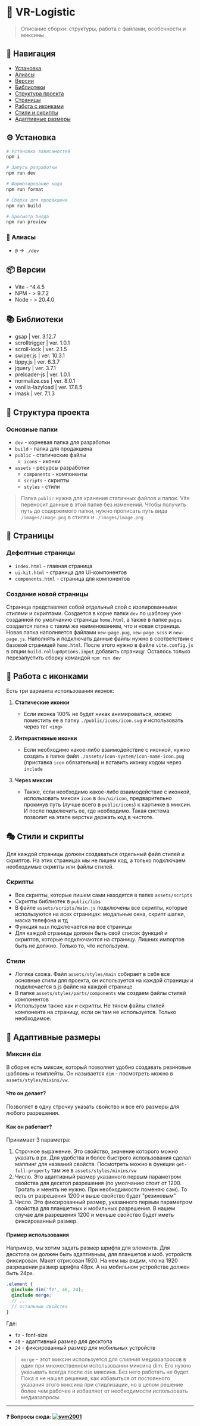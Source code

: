 # 🚀 VR-Logistic

> Описание сборки: структуры, работа с файлами, особенности и миксины

## 🔗 Навигация

- [Установка](#-установка)
- [Алиасы](#-алиасы)
- [Версии](#-версии)
- [Библиотеки](#-библиотеки)
- [Структура проекта](#-структура-проекта)
- [Страницы](#-страницы)
- [Работа с иконками](#-работа-с-иконками)
- [Стили и скрипты](#-стили-и-скрипты)
- [Адаптивные размеры](#-адаптивные-размеры)

## ⚙️ Установка

```bash
# Установка зависимостей
npm i

# Запуск разработки
npm run dev

# Форматирование кода
npm run format

# Сборка для продакшена
npm run build

# Просмотр билда
npm run preview
```

### 🔑 Алиасы

- `@` → `./dev`

## 📦 Версии

- Vite - ^4.4.5
- NPM - > 9.7.2
- Node - > 20.4.0

## 📚 Библиотеки

- gsap | ver. 3.12.7
- scrolltrigger | ver. 1.0.1
- scroll-lock | ver. 2.1.5
- swiper.js | ver. 10.3.1
- tippy.js | ver. 6.3.7
- jquery | ver. 3.7.1
- preloader-js | ver. 1.0.1
- normalize.css | ver. 8.0.1
- vanilla-lazyload | ver. 17.8.5
- imask | ver. 7.1.3

## 📁 Структура проекта

### Основные папки

- `dev` - корневая папка для разработки
- `build` - папка для продакшена
- `public` - статические файлы
  - `icons` - иконки
- `assets` - ресурсы разработки
  - `components` - компоненты
  - `scripts` - скрипты
  - `styles` - стили

> Папка `public` нужна для хранения статичных файлов и папок. Vite переносит данные в этой папке без изменений. Чтобы получить путь до содержимого папки, нужно прописать путь вида `/images/image.png` в стилях и `./images/image.png`

## 📃 Страницы

### Дефолтные страницы

- `index.html` - главная страница
- `ui-kit.html` - страница для UI-компонентов
- `components.html` - страница для компонентов

### Создание новой страницы

Страница представляет собой отдельный слой с изолированными стилями и скриптами. Создается в корне папки `dev` по шаблону уже созданной по умолчанию страницы `home.html`, а также в папке `pages` создается папка с таким же наименованием, что и новая страница. Новая папка наполняется файлами `new-page.pug`, `new-page.scss` и `new-page.js`. Наполнять и подключать данные файлы нужно в соответствии с базовой страницей `home.html`. После этого нужно в файле `vite.config.js` в опции `build.rollupOptions.input` добавить страницу. Осталось только перезапустить сборку командой `npm run dev`

## 🎨 Работа с иконками

Есть три варианта использования иконок:

1. **Статические иконки**

   - Если иконка 100% не будет никак анимироваться, можно поместить ее в папку `./public/icons/icon.svg` и использовать через тег `<img>`

2. **Интерактивные иконки**

   - Если необходимо какое-либо взаимодействие с иконкой, нужно создать в папке файл `./assets/icon-system/icon-name-icon.pug` (приставка `icon` обязательна) и вставить иконку кодом через `include`

3. **Через миксин**
   - Также, если необходимо какое-либо взаимодействие с иконкой, использовать миксин `icon` в `dev/ui/icon`, предварительно прокинув путь (лучше всего в `public/icons`) к картинке в миксин. И после подключить ее, где необходимо. Такая система позволит на этапе верстки держать код в чистоте.

## 🎭 Стили и скрипты

Для каждой страницы должен создаваться отдельный файл стилей и скриптов. На этих страницах мы не пишем код, а только подключаем необходимые скрипты или файлы стилей.

### Скрипты

- Все скрипты, которые пишем сами находятся в папке `assets/scripts`
- Скрипты библиотек в `public/libs`
- В файле `assets/scripts/main.js` подключены все скрипты, которые используются на всех страницах: модальные окна, скрипт шапки, маска телефона и тд
- Функция `main` подключается на все страницы
- Для каждой страницы должен быть свой список функций и скриптов, которые подключаются на страницу. Лишних импортов быть не должно. Только то, что используем.

### Стили

- Логика схожа. Файл `assets/styles/main` собирает в себя все основные стили для проекта, он используется на каждой страницы и подключается в js файле на каждой странице
- В папке `assets/styles/parts/components` мы создаем файлы стилей компонентов
- Используем также как и скрипты. Не тянем файлы стилей компонента на страницу, если он там не используется. Только необходимое.

## 📱 Адаптивные размеры

### Миксин `dim`

В сборке есть миксин, который позволяет удобно создавать резиновые шаблоны и темплейты. Он называется `dim` - посмотреть можно в `assets/styles/mixins/vw`.

#### Что он делает?

Позволяет в одну строчку указать свойство и все его размеры для любого разрешения.

#### Как он работает?

Принимает 3 параметра:

1. Строчное выражение. Это свойство, значение которого можно указать в px. Для удобства и более быстрого использования сделал маппинг для названий свойств. Посмотреть можно в функции `get-full-property` там же в `assets/styles/mixins/vw`
2. Число. Это адаптивный размер указанного первым параметром свойства для десктоп разрешения (по умолчанию стоит от 1200. Трогать и менять не нужно. При необходимости поменяю сам). То есть от разрешения 1200 и выше свойство будет "резиновым"
3. Число. Это фиксированный размер, указанного первым параметром свойства для планшетных и мобильных разрешения. В нашем случае для разрешения 1200 и меньше свойство будет иметь фиксированный размер.

#### Пример использования

Например, мы хотим задать размер шрифта для элемента. Для десктопа он должен быть адаптивным, для планшетов и моб. устройств фиксирован. Макет отрисован 1920. На нем мы видим, что на 1920 разрешении размер шрифта 48px. А на мобильном устройстве должен быть 24px.

```scss
.element {
  @include dim('fz', 48, 24);
  @include merge;
  // ...
  // остальные свойства
}
```

Где:

- `fz` - font-size
- `48` - адаптивный размер для десктопа
- `24` - фиксированный размер для мобильных устройств

> `merge` - этот миксин используется для слияния медиазапросов в один при множественном использовании миксина dim. Его нужно указывать всегда после `dim` миксина. Без него работать не будет. Пока я не нашел решения, как избавиться от постоянного указания этого миксина при стидлизации, но в целом решение более чем рабочее и избавляет от необходимости использовать медиазапросы.

---

#### ❓ Вопросы сюда: [![svm2001](https://img.shields.io/badge/Telegram-2CA5E0?style=flat-square&logo=telegram&logoColor=white)](https://t.me/svm_2001)
